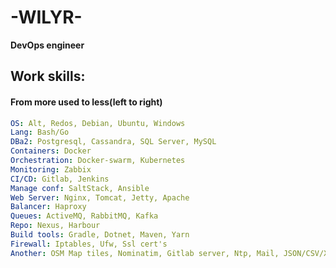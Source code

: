 # -WILYR-
**DevOps engineer** 

## Work skills:
#### From more used to less(left to right)

```yaml
OS: Alt, Redos, Debian, Ubuntu, Windows
Lang: Bash/Go
DBa2: Postgresql, Cassandra, SQL Server, MySQL
Containers: Docker
Orchestration: Docker-swarm, Kubernetes
Monitoring: Zabbix
CI/CD: Gitlab, Jenkins
Manage conf: SaltStack, Ansible
Web Server: Nginx, Tomcat, Jetty, Apache
Balancer: Haproxy
Queues: ActiveMQ, RabbitMQ, Kafka
Repo: Nexus, Harbour
Build tools: Gradle, Dotnet, Maven, Yarn
Firewall: Iptables, Ufw, Ssl cert's
Another: OSM Map tiles, Nominatim, Gitlab server, Ntp, Mail, JSON/CSV/XML/YAML
```
